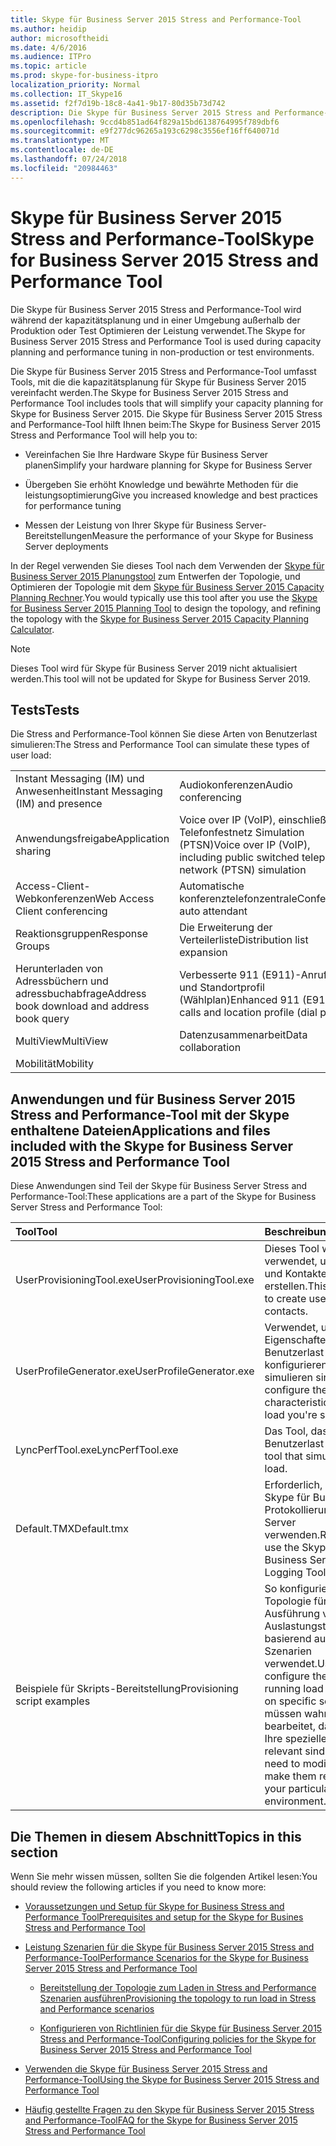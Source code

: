 ```yaml
---
title: Skype für Business Server 2015 Stress and Performance-Tool
ms.author: heidip
author: microsoftheidi
ms.date: 4/6/2016
ms.audience: ITPro
ms.topic: article
ms.prod: skype-for-business-itpro
localization_priority: Normal
ms.collection: IT_Skype16
ms.assetid: f2f7d19b-18c8-4a41-9b17-80d35b73d742
description: Die Skype für Business Server 2015 Stress and Performance-Tool wird während der kapazitätsplanung und in einer Umgebung außerhalb der Produktion oder Test Optimieren der Leistung verwendet.
ms.openlocfilehash: 9ccd4b851ad64f829a15bd6138764995f789dbf6
ms.sourcegitcommit: e9f277dc96265a193c6298c3556ef16ff640071d
ms.translationtype: MT
ms.contentlocale: de-DE
ms.lasthandoff: 07/24/2018
ms.locfileid: "20984463"
---
```

# <a name="skype-for-business-server-2015-stress-and-performance-tool"></a><span data-ttu-id="d234d-103">Skype für Business Server 2015 Stress and Performance-Tool</span><span class="sxs-lookup"><span data-stu-id="d234d-103">Skype for Business Server 2015 Stress and Performance Tool</span></span>
 
<span data-ttu-id="d234d-104">Die Skype für Business Server 2015 Stress and Performance-Tool wird während der kapazitätsplanung und in einer Umgebung außerhalb der Produktion oder Test Optimieren der Leistung verwendet.</span><span class="sxs-lookup"><span data-stu-id="d234d-104">The Skype for Business Server 2015 Stress and Performance Tool is used during capacity planning and performance tuning in non-production or test environments.</span></span>
  
<span data-ttu-id="d234d-105">Die Skype für Business Server 2015 Stress and Performance-Tool umfasst Tools, mit die die kapazitätsplanung für Skype für Business Server 2015 vereinfacht werden.</span><span class="sxs-lookup"><span data-stu-id="d234d-105">The Skype for Business Server 2015 Stress and Performance Tool includes tools that will simplify your capacity planning for Skype for Business Server 2015.</span></span> <span data-ttu-id="d234d-106">Die Skype für Business Server 2015 Stress and Performance-Tool hilft Ihnen beim:</span><span class="sxs-lookup"><span data-stu-id="d234d-106">The Skype for Business Server 2015 Stress and Performance Tool will help you to:</span></span>
  
- <span data-ttu-id="d234d-107">Vereinfachen Sie Ihre Hardware Skype für Business Server planen</span><span class="sxs-lookup"><span data-stu-id="d234d-107">Simplify your hardware planning for Skype for Business Server</span></span>
    
- <span data-ttu-id="d234d-108">Übergeben Sie erhöht Knowledge und bewährte Methoden für die leistungsoptimierung</span><span class="sxs-lookup"><span data-stu-id="d234d-108">Give you increased knowledge and best practices for performance tuning</span></span>
    
- <span data-ttu-id="d234d-109">Messen der Leistung von Ihrer Skype für Business Server-Bereitstellungen</span><span class="sxs-lookup"><span data-stu-id="d234d-109">Measure the performance of your Skype for Business Server deployments</span></span>
    
<span data-ttu-id="d234d-110">In der Regel verwenden Sie dieses Tool nach dem Verwenden der [Skype für Business Server 2015 Planungstool](../../management-tools/planning-tool/planning-tool.md) zum Entwerfen der Topologie, und Optimieren der Topologie mit dem [Skype für Business Server 2015 Capacity Planning Rechner](../../management-tools/capacity-planning-calculator.md).</span><span class="sxs-lookup"><span data-stu-id="d234d-110">You would typically use this tool after you use the [Skype for Business Server 2015 Planning Tool](../../management-tools/planning-tool/planning-tool.md) to design the topology, and refining the topology with the [Skype for Business Server 2015 Capacity Planning Calculator](../../management-tools/capacity-planning-calculator.md).</span></span> 

> [!NOTE]
> <span data-ttu-id="d234d-111">Dieses Tool wird für Skype für Business Server 2019 nicht aktualisiert werden.</span><span class="sxs-lookup"><span data-stu-id="d234d-111">This tool will not be updated for Skype for Business Server 2019.</span></span>
  
## <a name="tests"></a><span data-ttu-id="d234d-112">Tests</span><span class="sxs-lookup"><span data-stu-id="d234d-112">Tests</span></span>

<span data-ttu-id="d234d-113">Die Stress and Performance-Tool können Sie diese Arten von Benutzerlast simulieren:</span><span class="sxs-lookup"><span data-stu-id="d234d-113">The Stress and Performance Tool can simulate these types of user load:</span></span>
  
|||
|:-----|:-----|
|<span data-ttu-id="d234d-114">Instant Messaging (IM) und Anwesenheit</span><span class="sxs-lookup"><span data-stu-id="d234d-114">Instant Messaging (IM) and presence</span></span>  <br/> |<span data-ttu-id="d234d-115">Audiokonferenzen</span><span class="sxs-lookup"><span data-stu-id="d234d-115">Audio conferencing</span></span>  <br/> |
|<span data-ttu-id="d234d-116">Anwendungsfreigabe</span><span class="sxs-lookup"><span data-stu-id="d234d-116">Application sharing</span></span>  <br/> |<span data-ttu-id="d234d-117">Voice over IP (VoIP), einschließlich Telefonfestnetz Simulation (PTSN)</span><span class="sxs-lookup"><span data-stu-id="d234d-117">Voice over IP (VoIP), including public switched telephone network (PTSN) simulation</span></span>  <br/> |
|<span data-ttu-id="d234d-118">Access-Client-Webkonferenzen</span><span class="sxs-lookup"><span data-stu-id="d234d-118">Web Access Client conferencing</span></span>  <br/> |<span data-ttu-id="d234d-119">Automatische konferenztelefonzentrale</span><span class="sxs-lookup"><span data-stu-id="d234d-119">Conference auto attendant</span></span>  <br/> |
|<span data-ttu-id="d234d-120">Reaktionsgruppen</span><span class="sxs-lookup"><span data-stu-id="d234d-120">Response Groups</span></span>  <br/> |<span data-ttu-id="d234d-121">Die Erweiterung der Verteilerliste</span><span class="sxs-lookup"><span data-stu-id="d234d-121">Distribution list expansion</span></span>  <br/> |
|<span data-ttu-id="d234d-122">Herunterladen von Adressbüchern und adressbuchabfrage</span><span class="sxs-lookup"><span data-stu-id="d234d-122">Address book download and address book query</span></span>  <br/> |<span data-ttu-id="d234d-123">Verbesserte 911 (E911)-Anrufe und Standortprofil (Wählplan)</span><span class="sxs-lookup"><span data-stu-id="d234d-123">Enhanced 911 (E911) calls and location profile (dial plan)</span></span>  <br/> |
|<span data-ttu-id="d234d-124">MultiView</span><span class="sxs-lookup"><span data-stu-id="d234d-124">MultiView</span></span>  <br/> |<span data-ttu-id="d234d-125">Datenzusammenarbeit</span><span class="sxs-lookup"><span data-stu-id="d234d-125">Data collaboration</span></span>  <br/> |
|<span data-ttu-id="d234d-126">Mobilität</span><span class="sxs-lookup"><span data-stu-id="d234d-126">Mobility</span></span>  <br/> ||
   
## <a name="applications-and-files-included-with-the-skype-for-business-server-2015-stress-and-performance-tool"></a><span data-ttu-id="d234d-127">Anwendungen und für Business Server 2015 Stress and Performance-Tool mit der Skype enthaltene Dateien</span><span class="sxs-lookup"><span data-stu-id="d234d-127">Applications and files included with the Skype for Business Server 2015 Stress and Performance Tool</span></span>

<span data-ttu-id="d234d-128">Diese Anwendungen sind Teil der Skype für Business Server Stress and Performance-Tool:</span><span class="sxs-lookup"><span data-stu-id="d234d-128">These applications are a part of the Skype for Business Server Stress and Performance Tool:</span></span>
  
|<span data-ttu-id="d234d-129">**Tool**</span><span class="sxs-lookup"><span data-stu-id="d234d-129">**Tool**</span></span>|<span data-ttu-id="d234d-130">**Beschreibung**</span><span class="sxs-lookup"><span data-stu-id="d234d-130">**Description**</span></span>|
|:-----|:-----|
|<span data-ttu-id="d234d-131">UserProvisioningTool.exe</span><span class="sxs-lookup"><span data-stu-id="d234d-131">UserProvisioningTool.exe</span></span>  <br/> |<span data-ttu-id="d234d-132">Dieses Tool wird verwendet, um Benutzer und Kontakte zu erstellen.</span><span class="sxs-lookup"><span data-stu-id="d234d-132">This tool is used to create users and contacts.</span></span>  <br/> |
|<span data-ttu-id="d234d-133">UserProfileGenerator.exe</span><span class="sxs-lookup"><span data-stu-id="d234d-133">UserProfileGenerator.exe</span></span>  <br/> |<span data-ttu-id="d234d-134">Verwendet, um die Eigenschaften des die Benutzerlast zu konfigurieren, die Sie simulieren sind.</span><span class="sxs-lookup"><span data-stu-id="d234d-134">Used to configure the characteristics of the user load you're simulating.</span></span>  <br/> |
|<span data-ttu-id="d234d-135">LyncPerfTool.exe</span><span class="sxs-lookup"><span data-stu-id="d234d-135">LyncPerfTool.exe</span></span>  <br/> |<span data-ttu-id="d234d-136">Das Tool, das Benutzerlast simuliert.</span><span class="sxs-lookup"><span data-stu-id="d234d-136">The tool that simulates user load.</span></span>  <br/> |
|<span data-ttu-id="d234d-137">Default.TMX</span><span class="sxs-lookup"><span data-stu-id="d234d-137">Default.tmx</span></span>  <br/> |<span data-ttu-id="d234d-138">Erforderlich, um die Skype für Business 2015 Protokollierungstool Server verwenden.</span><span class="sxs-lookup"><span data-stu-id="d234d-138">Required to use the Skype for Business Server 2015 Logging Tool.</span></span>  <br/> |
|<span data-ttu-id="d234d-139">Beispiele für Skripts-Bereitstellung</span><span class="sxs-lookup"><span data-stu-id="d234d-139">Provisioning script examples</span></span>  <br/> |<span data-ttu-id="d234d-140">So konfigurieren Sie die Topologie für die Ausführung von Auslastungstests, basierend auf bestimmten Szenarien verwendet.</span><span class="sxs-lookup"><span data-stu-id="d234d-140">Used to configure the topology for running load tests, based on specific scenarios.</span></span> <span data-ttu-id="d234d-141">Sie müssen wahrscheinlich bearbeitet, damit sie für Ihre speziellen Umgebung relevant sind.</span><span class="sxs-lookup"><span data-stu-id="d234d-141">You'll likely need to modify them to make them relevant for your particular environment.</span></span>  <br/> |
   
## <a name="topics-in-this-section"></a><span data-ttu-id="d234d-142">Die Themen in diesem Abschnitt</span><span class="sxs-lookup"><span data-stu-id="d234d-142">Topics in this section</span></span>

<span data-ttu-id="d234d-143">Wenn Sie mehr wissen müssen, sollten Sie die folgenden Artikel lesen:</span><span class="sxs-lookup"><span data-stu-id="d234d-143">You should review the following articles if you need to know more:</span></span>
  
- [<span data-ttu-id="d234d-144">Voraussetzungen und Setup für Skype for Business Stress and Performance Tool</span><span class="sxs-lookup"><span data-stu-id="d234d-144">Prerequisites and setup for the Skype for Busines Stress and Performance Tool</span></span>](prerequisites-and-setup.md)
    
- [<span data-ttu-id="d234d-145">Leistung Szenarien für die Skype für Business Server 2015 Stress and Performance-Tool</span><span class="sxs-lookup"><span data-stu-id="d234d-145">Performance Scenarios for the Skype for Business Server 2015 Stress and Performance Tool</span></span>](scenarios.md)
    
  - [<span data-ttu-id="d234d-146">Bereitstellung der Topologie zum Laden in Stress and Performance Szenarien ausführen</span><span class="sxs-lookup"><span data-stu-id="d234d-146">Provisioning the topology to run load in Stress and Performance scenarios</span></span>](provisioning-the-topology-to-run-load.md)
    
  - [<span data-ttu-id="d234d-147">Konfigurieren von Richtlinien für die Skype für Business Server 2015 Stress and Performance-Tool</span><span class="sxs-lookup"><span data-stu-id="d234d-147">Configuring policies for the Skype for Business Server 2015 Stress and Performance Tool</span></span>](configuring-policies.md)
    
- [<span data-ttu-id="d234d-148">Verwenden die Skype für Business Server 2015 Stress and Performance-Tool</span><span class="sxs-lookup"><span data-stu-id="d234d-148">Using the Skype for Business Server 2015 Stress and Performance Tool</span></span>](using-the-tool.md)
    
- [<span data-ttu-id="d234d-149">Häufig gestellte Fragen zu den Skype für Business Server 2015 Stress and Performance-Tool</span><span class="sxs-lookup"><span data-stu-id="d234d-149">FAQ for the Skype for Business Server 2015 Stress and Performance Tool</span></span>](faq.md)
    

